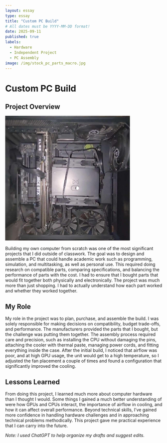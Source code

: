 ```yaml
---
layout: essay
type: essay
title: "Custom PC Build"
# All dates must be YYYY-MM-DD format!
date: 2025-09-11
published: true
labels:
  - Hardware
  - Independent Project
  - PC Assembly
image: /img/stock_pc_parts_macro.jpg
---
```


# Custom PC Build

## Project Overview
<img src="/img/Custom_PC_Build_Nadamoto_Beller,Tylor.jpg" alt="Custom PC Build" width="400"/>


Building my own computer from scratch was one of the most significant projects that I did outside of classwork. The goal was to design and assemble a PC that could handle academic work such as programming, simulation, and multitasking, as well as personal use. This required doing research on compatible parts, comparing specifications, and balancing the performance of parts with the cost. I had to ensure that I bought parts that would fit together both physically and electronically. The project was much more than just shopping. I had to actually understand how each part worked and whether they worked together.

## My Role
My role in the project was to plan, purchase, and assemble the build. I was solely responsible for making decisions on compatibility, budget trade-offs, and performance. The manufacturers provided the parts that I bought, but the challenge was putting them together. The assembly process required care and precision, such as installing the CPU without damaging the pins, attaching the cooler with thermal paste, managing power cords, and fitting everything inside the case. After the initial build, I noticed that airflow was poor, and at high GPU usage, the unit would get to a high temperature, so I adjusted the fan placement a couple of times and found a configuration that significantly improved the cooling.

## Lessons Learned
From doing this project, I learned much more about computer hardware than I thought I would. Some things I gained a much better understanding of were how GPUs and CPUs interact, the importance of airflow in cooling, and how it can affect overall performance. Beyond technical skills, I’ve gained more confidence in handling hardware challenges and in approaching technical problems methodically. This project gave me practical experience that I can carry into the future.

*Note: I used ChatGPT to help organize my drafts and suggest edits.*
